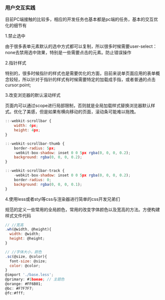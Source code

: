 ### 用户交互实践

目前PC端接触的比较多，相应的开发任务也基本都是pc端的任务，基本的交互优化的细节有

1.禁止选中

由于很多表单元素默认的选中方式都可以复制，所以很多时候需要user-select：none去禁用选中效果，特别是一些需要点击的元素。防止错误操作



2.指针样式

特别的，很多时候指针的样式也是需要优化的方面，目前来说单页面应用的表单概念较轻，所以针对于指针的样式有时候需要特定的加载成手指，或者普通的点击cursor:point;



3.改变浏览器的默认滚动样式

页面内可以通过scope进行局部限制，否则就是全局加载样式替换浏览器默认样式。优化了美感，但是如果有横向移动的页面，滚动条可能难以拖拽。

```js
::-webkit-scrollbar {
    width: 4px;
    height: 4px;
}

::-webkit-scrollbar-thumb {
    border-radius: 5px;
    -webkit-box-shadow: inset 0 0 5px rgba(0, 0, 0, 0.2);
    background: rgba(0, 0, 0, 0.2);
}

::-webkit-scrollbar-track {
    -webkit-box-shadow: inset 0 0 5px rgba(0, 0, 0, 0.2);
    border-radius: 0;
    background: rgba(0, 0, 0, 0.1);
}
```



4.使用less或者styl等css与渲染器进行简单的css开发兄弟们

规范的定义一些常用的全局颜色，常用的改变字体颜色以及宽高的方法。方便构建样式文件代码

```js
// //宽高
.wh(@width, @height){
  width: @width;
  height: @height;
}

// //字体大小，颜色
.sc(@size, @color){
  font-size: @size;
  color: @color;
}
@import './base.less';
@primary: #1baeae; // 主题色
@orange: #FF6B01; 
@bc: #F7F7F7;
@fc:#fff;
```





